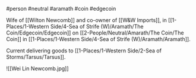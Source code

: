 #person #neutral #aramath #coin #edgecoin

Wife of [[Wilton Newcomb]] and co-owner of [[W&W Imports]], in [[1-Places/1-Western Side/4-Sea of Strife (W)/Aramath/The Coin/Edgecoin/Edgecoin]] on 
[[2-People/Neutral/Amarath/The Coin/The Coin]] in [[1-Places/1-Western Side/4-Sea of Strife (W)/Aramath/Aramath]].

Current delivering goods to [[1-Places/1-Western Side/2-Sea of Storms/Tarsus/Tarsus]].

![[Wei Lin Newcomb.jpg]]